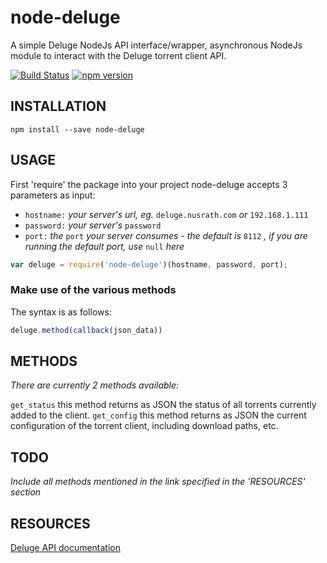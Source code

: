 # node-deluge
A simple Deluge NodeJs API interface/wrapper, asynchronous NodeJs module to interact with the Deluge torrent client API.

[![Build Status](https://travis-ci.org/Nusrath/node-deluge.svg?branch=master)](https://travis-ci.org/Nusrath/node-deluge) [![npm version](https://badge.fury.io/js/node-deluge.svg)](https://badge.fury.io/js/node-deluge)

## INSTALLATION
```
npm install --save node-deluge
```

## USAGE

First 'require' the package into your project
node-deluge accepts 3 parameters as input:

- `hostname:` _your server's url, eg._ `deluge.nusrath.com` _or_ `192.168.1.111`
- `password:` _your server's_ `password`
- `port:` _the_ `port` _your server consumes - the default is_ `8112` _, if you are running the default port, use_ `null` _here_

```javascript
var deluge = require('node-deluge')(hostname, password, port);
```

### Make use of the various methods
The syntax is as follows: 
```javascript
deluge.method(callback(json_data))
```

## METHODS
_There are currently 2 methods available:_

`get_status` this method returns as JSON the status of all torrents currently added to the client.
`get_config` this method returns as JSON the current configuration of the torrent client, including download paths, etc.

## TODO
_Include all methods mentioned in the link specified in the 'RESOURCES' section_

## RESOURCES
[Deluge API documentation](http://dev.deluge-torrent.org/wiki/Development/WebUi/Json)
